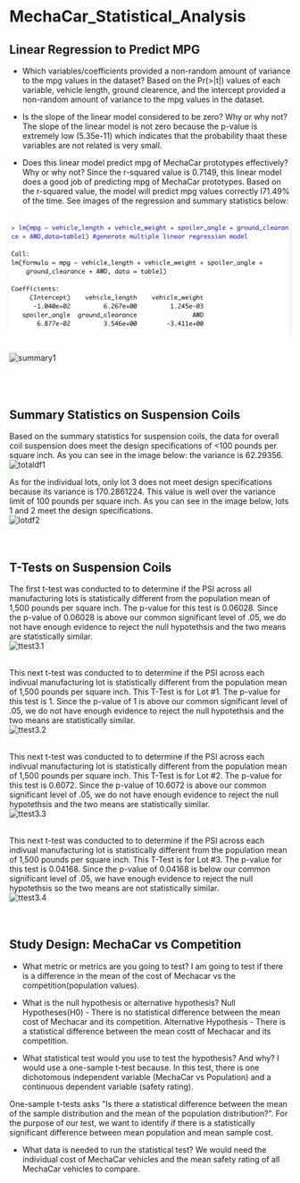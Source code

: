 # MechaCar_Statistical_Analysis

## Linear Regression to Predict MPG

- Which variables/coefficients provided a non-random amount of variance to the mpg values in the dataset?
Based on the Pr(>|t|) values of each variable, vehicle length, ground clearence, and the intercept provided a non-random amount of variance to the mpg values in the dataset. 

- Is the slope of the linear model considered to be zero? Why or why not?
The slope of the linear model is not zero because the p-value is extremely low (5.35e-11) which indicates that the probability thaat these variables are not related is very small.

- Does this linear model predict mpg of MechaCar prototypes effectively? Why or why not?
Since the r-squared value is 0.7149, this linear model does a good job of predicting mpg of MechaCar prototypes. Based on the r-squared value, the model will predict mpg values correctly l71.49% of the time. See images of the regression and summary statistics below: 

<br/> ![Regression1](images/Regression1.png) <br/> 

<br/> ![summary1](summary1.png) <br/> <br/> <br/> <br/> 

## Summary Statistics on Suspension Coils

Based on the summary statistics for suspension coils, the data for overall coil suspension does meet the design specifications of <100 pounds per square inch. As you can see in the image below: the variance is 62.29356.
<br/> ![totaldf1](totaldf1.png) <br/> 

As for the individual lots, only lot 3 does not meet design specifications because its variance is 170.2861224. This value is well over the variance limit of 100 pounds per square inch. As you can see in the image below, lots 1 and 2 meet the design specifications. 
<br/> ![lotdf2](lotdf2.png) <br/> <br/> <br/> 

## T-Tests on Suspension Coils
The first t-test was conducted to to determine if the PSI across all manufacturing lots is statistically different from the population mean of 1,500 pounds per square inch. The p-value for this test is 0.06028. Since the p-value of 0.06028 is above our common significant level of .05, we do not have enough evidence to reject the null hypotethsis and the two means are statistically similar. 
<br/> ![ttest3.1](ttest3.1.png) <br/> <br/>

This next  t-test was conducted to to determine if the PSI across each indivual manufacturing lot is statistically different from the population mean of 1,500 pounds per square inch. This T-Test is for Lot #1. The p-value for this test is 1. Since the p-value of 1 is above our common significant level of .05, we do not have enough evidence to reject the null hypotethsis and the two means are statistically similar.
<br/> ![ttest3.2](ttest3.2.png) <br/> <br/> 

This next  t-test was conducted to to determine if the PSI across each indivual manufacturing lot is statistically different from the population mean of 1,500 pounds per square inch. This T-Test is for Lot #2. The p-value for this test is 0.6072. Since the p-value of 10.6072 is above our common significant level of .05, we do not have enough evidence to reject the null hypotethsis and the two means are statistically similar.
<br/> ![ttest3.3](ttest3.3.png) <br/> <br/> 

This next  t-test was conducted to to determine if the PSI across each indivual manufacturing lot is statistically different from the population mean of 1,500 pounds per square inch. This T-Test is for Lot #3. The p-value for this test is 0.04168. Since the p-value of 0.04168 is below our common significant level of .05, we have enough evidence to reject the null hypotethsis so the two means are not statistically similar.
<br/> ![ttest3.4](ttest3.4.png) <br/> <br/> <br/> 

## Study Design: MechaCar vs Competition
- What metric or metrics are you going to test?
I am going to test if there is a difference in the mean of the cost of Mechacar vs the competition(population values).

- What is the null hypothesis or alternative hypothesis?
Null Hypotheses(H0) - There is no statistical difference between the mean cost of Mechacar and its competition.
Alternative Hypothesis - There is a statistical difference between the mean costt of Mechacar and its competition. 

- What statistical test would you use to test the hypothesis? And why?
I would use a one-sample t-test because. In this test, there is one dichotomous independent variable (MechaCar vs Population) and a continuous dependent variable (safety rating). 

One-sample t-tests asks "Is there a statistical difference between the mean of the sample distribution and the mean of the population distribution?". For the purpose of our test, we want to identify if there is a statistically significant difference between mean population and mean sample cost. 

- What data is needed to run the statistical test?
We would need the individual cost of MechaCar vehicles and the mean safety rating of all MechaCar vehicles to compare. 
